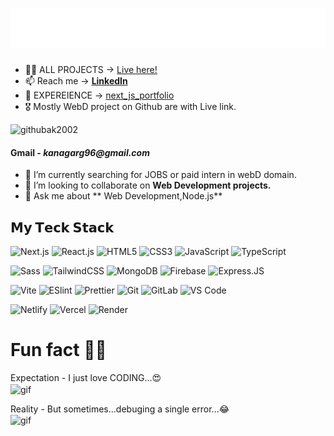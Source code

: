 <h1 align="center">
  <img src="https://github.com/Ayushgargdeveloper/Ayushgargdeveloper/blob/main/img.svg" alt="Ayushgargdeveloper" />
</h1>

<!--
<h2 align="center">Hi 👋, I'm Anurag Lohar</h2>
<h3 align="center">Web developer from INDIA.</h3>  
<p align="cneter" color="blue">
  <a href="https://ak-nextjs-portfolio.vercel.app"> 👨‍💻 PORTFOLIO live link → </a>
</p>

<a href="https://githubak2002.github.io/akportfolio" > 
<img align="right" alt="gif" width="240" src="https://media3.giphy.com/media/qgQUggAC3Pfv687qPC/200.gif?cid=ecf05e47v1kraimdb4zy0ui34inhlaupqlf4yhhcpgokxoa2&ep=v1_gifs_search&rid=200.gif&ct=g">
<a/>
-->

- 👨‍💻 ALL PROJECTS → [Live here!](https://ak-nextjs-portfolio.vercel.app/projects)
- 📫 Reach me → **[LinkedIn](https://www.linkedin.com/in/anuraglohar)**
- 📄 EXPEREIENCE → <a href="https://ak-nextjs-portfolio.vercel.app" target="blank"> next_js_portfolio </a>
- 🎖️ Mostly WebD project on Github are with Live link. <br>

<p align="left"> <img src="https://komarev.com/ghpvc/?username=githubak2002&label=Profile%20views&color=0e75b6&style=flat" alt="githubak2002" /> </p>

<!-- <h4 align="left">Connect with me - Linkedin </h4>
<a href="https://www.linkedin.com/in/anuraglohar" target="blank"> https://www.linkedin.com/in/anuraglohar </a> -->
<h4>Gmail - <i>kanagarg96@gmail.com </i> </h4>
  <!-- <a href="https://instagram.com/ak_creates_here" target="blank"><h4>Insta</h4></a> -->


- 🌱 I’m currently searching for JOBS or paid intern in webD domain.
- 👯 I’m looking to collaborate on **Web Development projects.**
- 💬 Ask me about ** Web Development,Node.js**

## 𝗠𝘆 𝗧𝗲𝗰𝗸 𝗦𝘁𝗮𝗰𝗸

![Next.js](https://img.shields.io/badge/-Next.js-%23000000?style=flat-square&logo=nextdotjs)
![React.js](https://img.shields.io/badge/-React.js-%23282C34?style=flat-square&logo=react)
![HTML5](https://img.shields.io/badge/-HTML5-%23E44D27?style=flat-square&logo=html5&logoColor=ffffff)
![CSS3](https://img.shields.io/badge/-CSS3-%231572B6?style=flat-square&logo=css3)
![JavaScript](https://img.shields.io/badge/-JavaScript-%23F7DF1C?style=flat-square&logo=javascript&logoColor=000000&labelColor=%23F7DF1C&color=%23FFCE5A)
![TypeScript](https://img.shields.io/badge/-TypeScript-007ACC?style=flat-square&logo=typescript&logoColor=white)

<!-- ![Stylus](https://img.shields.io/badge/-Stylus-%23333333?style=flat-square&logo=stylus)-->
![Sass](https://img.shields.io/badge/-Sass-%23CC6699?style=flat-square&logo=sass&logoColor=ffffff) 
![TailwindCSS](https://img.shields.io/badge/-TailwindCSS-%231a202c?style=flat-square&logo=tailwind-css)
![MongoDB](https://img.shields.io/badge/-mongodb-%231a202c?style=flat-square&logo=mongodb)
![Firebase](https://img.shields.io/badge/-firebase.js-%231a202c?style=flat-square&logo=firebase)
![Express.JS](https://img.shields.io/badge/-Express.js-%231a202c?style=flat-square&logo=expressjs)



![Vite](https://img.shields.io/badge/-Vite-%23646CFF?style=flat-square&logo=vite&logoColor=ffffff)
![ESlint](https://img.shields.io/badge/-ESLint-%234B32C3?style=flat-square&logo=eslint)
![Prettier](https://img.shields.io/badge/-Prettier-%23F7B93E?style=flat-square&logo=prettier&logoColor=ffffff)
![Git](https://img.shields.io/badge/-Git-%23F05032?style=flat-square&logo=git&logoColor=%23ffffff)
![GitLab](https://img.shields.io/badge/-GitLab-FCA121?style=flat-square&logo=gitlab)
![VS Code](https://img.shields.io/badge/-VSCode-%23007ACC?style=flat-square&logo=visual-studio-code)

![Netlify](https://img.shields.io/badge/-Netlify-%2300C7B7?style=flat-square&logo=netlify&logoColor=ffffff)
![Vercel](https://img.shields.io/badge/-Vercel-%23ffffff?style=flat-square&logo=vercel&logoColor=000000)
![Render](https://img.shields.io/badge/-Render-%2346E3B7?style=flat-square&logo=render&logoColor=ffffff)


<!-- 
<p>&nbsp;<img align="center" src="https://github-readme-stats.vercel.app/api?username=githubak2002&show_icons=true&locale=en" alt="githubak2002" /></p>

<p><img align="center" src="https://github-readme-streak-stats.herokuapp.com/?user=githubak2002&" alt="githubak2002" /></p>
-->

# Fun fact 🤣😂

Expectation - I just love CODING...😍 <br>
<img align="center" width="200" src="https://media2.giphy.com/media/Ws6T5PN7wHv3cY8xy8/200w.gif?cid=ecf05e479uieonuieykq83wfk660he4zye1sxd14sn3k1rfr&ep=v1_gifs_search&rid=200w.gif&ct=g" alt="gif" />

Reality - But sometimes...debuging a single error...😂 <br>
<img align="center" width="200" src="https://media0.giphy.com/media/zOvBKUUEERdNm/200w.gif?cid=ecf05e47v1kraimdb4zy0ui34inhlaupqlf4yhhcpgokxoa2&ep=v1_gifs_search&rid=200w.gif&ct=g" alt="gif" />


